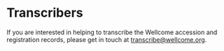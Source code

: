 # Transcribers

If you are interested in helping to transcribe the Wellcome accession and registration records, please get in touch at [transcribe@wellcome.org](mailto:%20transcribe@wellcome.org).

